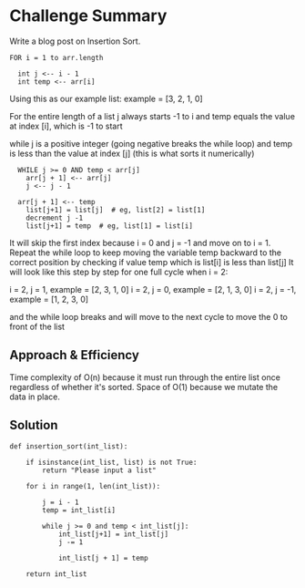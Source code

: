 # Challenge Summary
Write a blog post on Insertion Sort.

```
FOR i = 1 to arr.length

  int j <-- i - 1
  int temp <-- arr[i]

```
Using this as our example list:
example = [3, 2, 1, 0]

For the entire length of a list
j always starts -1 to i and temp equals the value at index [i], which is -1 to start

while j is a positive integer (going negative breaks the while loop) and
temp is less than the value at index [j] (this is what sorts it numerically)

```
  WHILE j >= 0 AND temp < arr[j]
    arr[j + 1] <-- arr[j]
    j <-- j - 1

  arr[j + 1] <-- temp
    list[j+1] = list[j]  # eg, list[2] = list[1]
    decrement j -1
    list[j+1] = temp  # eg, list[1] = list[i]
```

It will skip the first index because i = 0 and j = -1 and move on to i = 1.
Repeat the while loop to keep moving the variable temp backward to the correct position
by checking if value temp which is list[i] is less than list[j]
It will look like this step by step for one full cycle when i = 2:

i = 2, j = 1, example = [2, 3, 1, 0]
i = 2, j = 0, example = [2, 1, 3, 0]
i = 2, j = -1, example = [1, 2, 3, 0]

and the while loop breaks and will move to the next cycle to move the 0 to front of the list


## Approach & Efficiency
Time complexity of O(n) because it must run through the entire list once regardless of whether it's sorted.
Space of O(1) because we mutate the data in place.

## Solution
```
def insertion_sort(int_list):

    if isinstance(int_list, list) is not True:
        return "Please input a list"

    for i in range(1, len(int_list)):

        j = i - 1
        temp = int_list[i]

        while j >= 0 and temp < int_list[j]:
            int_list[j+1] = int_list[j]
            j -= 1

            int_list[j + 1] = temp

    return int_list
```
